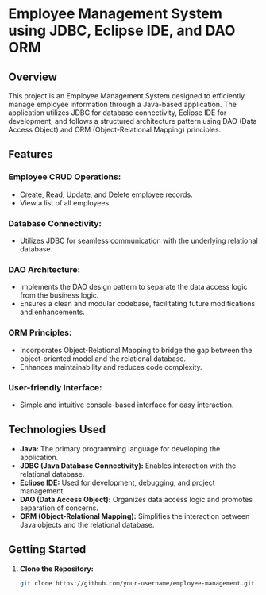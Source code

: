 # Employee Management System using JDBC, Eclipse IDE, and DAO ORM

## Overview
This project is an Employee Management System designed to efficiently manage employee information through a Java-based application. The application utilizes JDBC for database connectivity, Eclipse IDE for development, and follows a structured architecture pattern using DAO (Data Access Object) and ORM (Object-Relational Mapping) principles.

## Features
### Employee CRUD Operations:
- Create, Read, Update, and Delete employee records.
- View a list of all employees.

### Database Connectivity:
- Utilizes JDBC for seamless communication with the underlying relational database.

### DAO Architecture:
- Implements the DAO design pattern to separate the data access logic from the business logic.
- Ensures a clean and modular codebase, facilitating future modifications and enhancements.

### ORM Principles:
- Incorporates Object-Relational Mapping to bridge the gap between the object-oriented model and the relational database.
- Enhances maintainability and reduces code complexity.

### User-friendly Interface:
- Simple and intuitive console-based interface for easy interaction.

## Technologies Used
- **Java:** The primary programming language for developing the application.
- **JDBC (Java Database Connectivity):** Enables interaction with the relational database.
- **Eclipse IDE:** Used for development, debugging, and project management.
- **DAO (Data Access Object):** Organizes data access logic and promotes separation of concerns.
- **ORM (Object-Relational Mapping):** Simplifies the interaction between Java objects and the relational database.

## Getting Started
1. **Clone the Repository:**
   ```bash
   git clone https://github.com/your-username/employee-management.git
